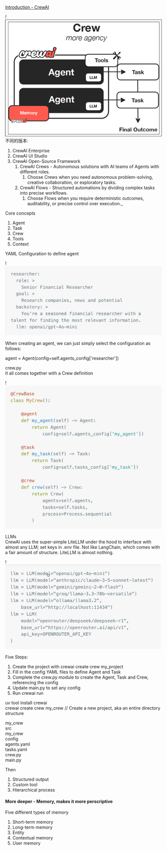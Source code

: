 [Introduction - CrewAI](https://docs.crewai.com/en/introduction)

!![Image Description](/images/Pasted%20image%20202509121.png.png)
不同的版本:  

1. CrewAI Enterprise
2. CrewAI UI Studio
3. CrewAI Open-Source Framework
	1. CrewAI Crews - Autonomous solutions with AI teams of Agents with different roles.
		1. Choose Crews when you need autonomous problem-solving, creative collaboration, or exploratory tasks.
	2. CrewAI Flows - Structured automations by dividing complex tasks into precise workflows.
		1. Choose Flows when you require deterministic outcomes, auditability, or precise control over execution._

  
Core concepts  

1. Agent
2. Task
3. Crew
4. Tools
5. Context

  
YAML Configuration to define agent

!![Image Description](/images/Pasted%20image%20202509122.png.png)


When creating an agent, we can just simply select the configuration as follows:  

agent = Agent(config=self.agents_config['researcher'])

  
crew.py  
It all comes together with a Crew definition  

!![Image Description](/images/Pasted%20image%20202509123.png.png)


LLMs  
CrewAI uses the super-simple LiteLLM under the hood to interface with almost any LLM; set keys in .env file. Not like LangChain, which comes with a fair amount of structure. LiteLLM is almost nothing.

!![Image Description](/images/Pasted%20image%20202509124.png.png)


Five Steps:  

1. Create the project with crewai create crew my_project
2. Fill in the config YAML files to define Agent and Task
3. Complete the crew.py module to create the Agent, Task and Crew, referencing the config
4. Update main.py to set any config
5. Run crewai run

uv tool install crewai  
crewai create crew my_crew  // Create a new project, aka an entire directory structure

my_crew  
	src  
		my_crew  
			config  
				agents.yaml  
				tasks.yaml  
			crew.py  
			main.py  
  
Then  
1. Structured output
2. Custom tool
3. Hierarchical process


#### More deeper - Memory, makes it more perscriptive

Five different types of memory  

1. Short-term memory
2. Long-term memory
3. Entity
4. Contextual memory
5. User memory